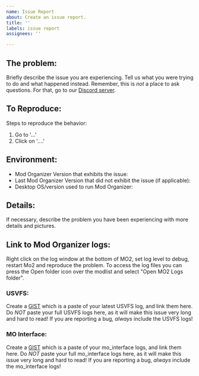 ```yaml
---
name: Issue Report
about: Create an issue report.
title: ''
labels: issue report
assignees: ''

---
```


## The problem:
Briefly describe the issue you are experiencing. Tell us what you were trying to do and what happened instead. Remember, this is _not_ a place to ask questions. For that, go to our [Discord server](https://discord.gg/6GKR9jZ).


## To Reproduce:
Steps to reproduce the behavior:

1. Go to '...'
2. Click on '....'

## Environment:

* Mod Organizer Version that exhibits the issue:
* Last Mod Organizer Version that did not exhibit the issue (if applicable):
* Desktop OS/version used to run Mod Organizer:

## Details:
If necessary, describe the problem you have been experiencing with more details and pictures.


## Link to Mod Organizer logs:
Right click on the log window at the bottom of MO2, set log level to debug, restart Mo2 and reproduce the problem.
To access the log files you can press the Open folder icon over the modlist and select "Open MO2 Logs folder".

### USVFS:
Create a [GIST](https://gist.github.com) which is a paste of your latest USVFS log, and link them here.
Do _NOT_ paste your full USVFS logs here, as it will make this issue very long and hard to read!
If you are reporting a bug, _always_ include the USVFS logs!

### MO Interface:
Create a [GIST](https://gist.github.com) which is a paste of your mo_interface logs, and link them here.
Do _NOT_ paste your full mo_interface logs here, as it will make this issue very long and hard to read!
If you are reporting a bug, _always_ include the mo_interface logs!
